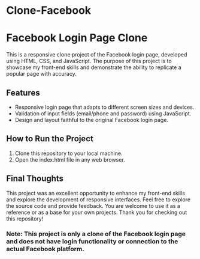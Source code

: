 # Clone-Facebook
# Facebook Login Page Clone
This is a responsive clone project of the Facebook login page, developed using HTML, CSS, and JavaScript. The purpose of this project is to showcase my front-end skills and demonstrate the ability to replicate a popular page with accuracy.
## Features
* Responsive login page that adapts to different screen sizes and devices.
* Validation of input fields (email/phone and password) using JavaScript.
* Design and layout faithful to the original Facebook login page.
## How to Run the Project
1. Clone this repository to your local machine.
2. Open the index.html file in any web browser.
## Final Thoughts
This project was an excellent opportunity to enhance my front-end skills and explore the development of responsive interfaces. Feel free to explore the source code and provide feedback. You are welcome to use it as a reference or as a base for your own projects. Thank you for checking out this repository!

### **Note: This project is only a clone of the Facebook login page and does not have login functionality or connection to the actual Facebook platform.**
